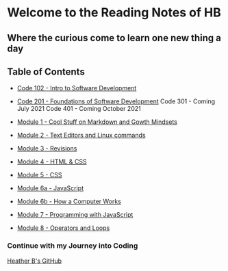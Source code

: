 # Welcome to the Reading Notes of HB
## Where the curious come to learn one new thing a day

## Table of Contents
- [Code 102 - Intro to Software Development](/code102)
- [Code 201 - Foundations of Software Development](/code201/code201.md)
Code 301 - Coming July 2021
Code 401 - Coming October 2021

- [Module 1 - Cool Stuff on Markdown and Gowth Mindsets](/module1/module1.md)
- [Module 2 - Text Editors and Linux commands](/module2/module2.md)
- [Module 3 - Revisions](/module3/module3.md)
- [Module 4 - HTML & CSS](/module4/module4.md)
- [Module 5 - CSS](/module5/module5.md)
- [Module 6a - JavaScript](/module6/module6a.md)
- [Module 6b - How a Computer Works](/module6/module6b.md)
- [Module 7 - Programming with JavaScript](/module7/module7.md)
- [Module 8 - Operators and Loops](/module8/module8.md)



### Continue with my Journey into Coding
[Heather B's GitHub](https://github.com/vbchomp)




